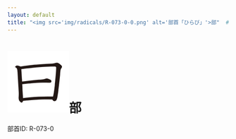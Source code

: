 ```yaml
---
layout: default
title: "<img src='img/radicals/R-073-0-0.png' alt='部首「ひらび」'>部"  # glyphをタイトルに使用
---
```


# <img src='img/radicals/R-073-0-0.png' alt='部首「ひらび」'>部
部首ID: R-073-0
